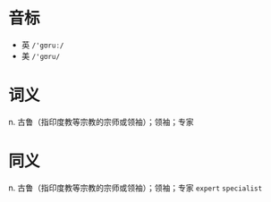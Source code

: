 # 音标

- 英 `/'gʊruː/`
- 美 `/'ɡʊru/`

# 词义

n. 古鲁（指印度教等宗教的宗师或领袖）；领袖；专家


# 同义

n. 古鲁（指印度教等宗教的宗师或领袖）；领袖；专家
`expert` `specialist`

